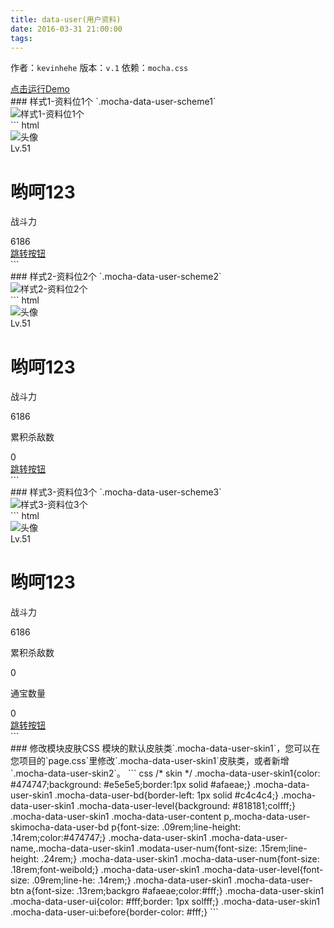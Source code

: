 ```yaml
---
title: data-user(用户资料)
date: 2016-03-31 21:00:00
tags:
---
```

作者：`kevinhehe`
版本：`v.1`
依赖：`mocha.css`
<div class="demo-qrcode"><a id="QRcode" href="http://tgideas.github.io/mocha/demo/data-user/demo.html" target="_blank">点击运行Demo</a></div>
### 样式1-资料位1个 `.mocha-data-user-scheme1`
<div class="demo-preview"><div class="box-w320"><img src="http://ossweb-img.qq.com/images/js/mocha/images/demo/data-user1.png" alt="样式1-资料位1个"></div>
``` html
<div class="mocha-data-user mocha-data-user-scheme1 mocha-data-user-skin1">
    <div class="mocha-data-user-hd">
        <div class="mocha-data-user-img"><img src="http://dummyimage.com/100x100/222/fff.png&text=head" alt="头像"></div>
        <div class="mocha-data-user-content">
            <span class="mocha-data-user-level">Lv.51</span>
            <h1 class="mocha-data-user-name">哟呵123</h1>
        </div>
    </div>
    <div class="mocha-data-user-bd">
        <div class="mocha-data-user-box">
            <p>战斗力</p>
            <span class="mocha-data-user-num">6186</span>
        </div>
    </div>
    <div class="mocha-data-user-btn">
        <a href="javascript:;">跳转按钮<i class="mocha-data-user-ui"></i></a>
    </div>
</div>
```
</div>
### 样式2-资料位2个 `.mocha-data-user-scheme2`
<div class="demo-preview"><div class="box-w320"><img src="http://ossweb-img.qq.com/images/js/mocha/images/demo/data-user2.png" alt="样式2-资料位2个"></div>
``` html
<div class="mocha-data-user mocha-data-user-scheme2 mocha-data-user-skin1">
    <div class="mocha-data-user-hd">
        <div class="mocha-data-user-img"><img src="http://dummyimage.com/100x100/222/fff.png&text=head" alt="头像"></div>
        <div class="mocha-data-user-content">
            <span class="mocha-data-user-level">Lv.51</span>
            <h1 class="mocha-data-user-name">哟呵123</h1>
        </div>
    </div>
    <div class="mocha-data-user-bd">
        <div class="mocha-data-user-box">
            <p>战斗力</p>
            <span class="mocha-data-user-num">6186</span>
        </div>
    </div>
    <div class="mocha-data-user-bd">
        <div class="mocha-data-user-box">
            <p>累积杀敌数</p>
            <span class="mocha-data-user-num">0</span>
        </div>
    </div>
    <div class="mocha-data-user-btn">
        <a href="javascript:;">跳转按钮<i class="mocha-data-user-ui"></i></a>
    </div>
</div>
```
</div>
### 样式3-资料位3个 `.mocha-data-user-scheme3`
<div class="demo-preview"><div class="box-w320"><img src="http://ossweb-img.qq.com/images/js/mocha/images/demo/data-user3.png" alt="样式3-资料位3个"></div>
``` html
<div class="mocha-data-user mocha-data-user-scheme3 mocha-data-user-skin1">
    <div class="mocha-data-user-hd">
        <div class="mocha-data-user-img"><img src="http://dummyimage.com/100x100/222/fff.png&text=head" alt="头像"></div>
        <div class="mocha-data-user-content">
            <span class="mocha-data-user-level">Lv.51</span>
            <h1 class="mocha-data-user-name">哟呵123</h1>
        </div>
    </div>
    <div class="mocha-data-user-bd">
        <div class="mocha-data-user-box">
            <p>战斗力</p>
            <span class="mocha-data-user-num">6186</span>
        </div>
    </div>
    <div class="mocha-data-user-bd">
        <div class="mocha-data-user-box">
            <p>累积杀敌数</p>
            <span class="mocha-data-user-num">0</span>
        </div>
    </div>
    <div class="mocha-data-user-bd">
        <div class="mocha-data-user-box">
            <p>通宝数量</p>
            <span class="mocha-data-user-num">0</span>
        </div>
    </div>
    <div class="mocha-data-user-btn">
        <a href="javascript:;">跳转按钮<i class="mocha-data-user-ui"></i></a>
    </div>
</div>
```
</div>
### 修改模块皮肤CSS 
模块的默认皮肤类`.mocha-data-user-skin1`，您可以在您项目的`page.css`里修改`.mocha-data-user-skin1`皮肤类，或者新增`.mocha-data-user-skin2`。
``` css
/* skin */
.mocha-data-user-skin1{color: #474747;background: #e5e5e5;border:1px solid #afaeae;}
.mocha-data-user-skin1 .mocha-data-user-bd{border-left: 1px solid #c4c4c4;}
.mocha-data-user-skin1 .mocha-data-user-level{background: #818181;colfff;}
.mocha-data-user-skin1 .mocha-data-user-content p,.mocha-data-user-skimocha-data-user-bd p{font-size: .09rem;line-height: .14rem;color:#474747;}
.mocha-data-user-skin1 .mocha-data-user-name,.mocha-data-user-skin1 .modata-user-num{font-size: .15rem;line-height: .24rem;}
.mocha-data-user-skin1 .mocha-data-user-num{font-size: .18rem;font-weibold;}
.mocha-data-user-skin1 .mocha-data-user-level{font-size: .09rem;line-he: .14rem;}
.mocha-data-user-skin1 .mocha-data-user-btn a{font-size: .13rem;backgro #afaeae;color:#fff;}
.mocha-data-user-skin1 .mocha-data-user-ui{color: #fff;border: 1px solfff;}
.mocha-data-user-skin1 .mocha-data-user-ui:before{border-color: #fff;}
```
